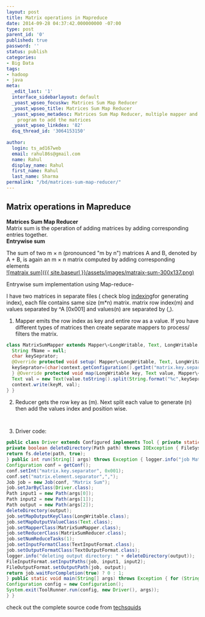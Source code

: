 ```yaml
---
layout: post
title: Matrix operations in Mapreduce
date: 2014-09-28 04:37:42.000000000 -07:00
type: post
parent_id: '0'
published: true
password: ''
status: publish
categories:
- Big Data
tags:
- hadoop
- java
meta:
  _edit_last: '1'
  interface_sidebarlayout: default
  _yoast_wpseo_focuskw: Matrices Sum Map Reducer
  _yoast_wpseo_title: Matrices Sum Map Reducer
  _yoast_wpseo_metadesc: Matrices Sum Map Reducer, multiple mapper and single reducer
    program to add the matrices
  _yoast_wpseo_linkdex: '82'
  dsq_thread_id: '3064153150'
  
author:
  login: ts_ad167web
  email: rahul86s@gmail.com
  name: Rahul
  display_name: Rahul
  first_name: Rahul
  last_name: Sharma
permalink: "/bd/matrices-sum-map-reducer/"
---
```


## Matrix operations in Mapreduce

 **Matrices Sum Map Reducer**  
Matrix sum is the operation of adding matrices by adding corresponding entries together.  
**Entrywise sum**  

The sum of two m × n (pronounced "m by n") matrices A and B, denoted by A + B, is again an m × n matrix computed by adding corresponding elements  
[![matraix sum]({{ site.baseurl }}/assets/images/matraix-sum-300x137.png)](http://www.techsquids.com/wp-content/uploads/2014/09/matraix-sum.png)

Entrywise sum implementation using Map-reduce-

I have two matrices in separate files ( check blog [indexing](http://www.techsquids.com/bd/indexing-using-map-reduce/ "indexing")for generating index), each file contains same size (m\*n) matrix. matrix row index(m) and values separated by ^A [0x001] and values(n) are separated by (,).

1. Mapper emits the row index as key and entire row as a value. If you have different types of matrices then create separate mappers to process/ filters the matrix.

```java
class MatrixSumMapper extends Mapper\<LongWritable, Text, LongWritable, Text\> { 
  String fName = null;
  char keySeprator;
  @Override protected void setup( Mapper\<LongWritable, Text, LongWritable, Text\>.Context context) throws IOException, InterruptedException { fName = ((FileSplit)context.getInputSplit()).getPath().getName();
  keySeprator=(char)context.getConfiguration().getInt("matrix.key.separator",0x001);
  } @Override protected void map(LongWritable key, Text value, Mapper\<LongWritable, Text, LongWritable, Text\>.Context context) throws IOException, InterruptedException { LongWritable keyM = new LongWritable(Long.parseLong(value.toString().split(String.format("%c",keySeprator))[0]));
  Text val = new Text(value.toString().split(String.format("%c",keySeprator))[1]);
  context.write(keyM, val);
} }
```
2. Reducer gets the row key as (m). Next split each value to generate (n) then add the values index and position wise.

```java
 
```
3. Driver code:
```java
public class Driver extends Configured implements Tool { private static Logger logger = Logger.getLogger(Driver.class);
private boolean deleteDirectory(Path path) throws IOException { FileSystem fs = FileSystem.get(getConf());
return fs.delete(path, true);
} public int run(String[] args) throws Exception { logger.info("job Matrix Sum Driver Begin");
Configuration conf = getConf();
conf.setInt("matrix.key.separator", 0x001);
conf.set("matrix.element.separator",",");
Job job = new Job(conf, "Matrix Sum");
job.setJarByClass(Driver.class);
Path input1 = new Path(args[0]);
Path input2 = new Path(args[1]);
Path output = new Path(args[2]);
deleteDirectory(output);
job.setMapOutputKeyClass(LongWritable.class);
job.setMapOutputValueClass(Text.class);
job.setMapperClass(MatrixSumMapper.class);
job.setReducerClass(MatrixSumReducer.class);
job.setNumReduceTasks(1);
job.setInputFormatClass(TextInputFormat.class);
job.setOutputFormatClass(TextOutputFormat.class);
logger.info("deleting output directory: " + deleteDirectory(output));
FileInputFormat.setInputPaths(job, input1, input2);
FileOutputFormat.setOutputPath(job, output);
return job.waitForCompletion(true) ? 0 : 1;
} public static void main(String[] args) throws Exception { for (String str : args) System.out.println(str);
Configuration config = new Configuration();
System.exit(ToolRunner.run(config, new Driver(), args));
} }
```

check out the complete source code from [techsquids](https://github.com/rahul86s/techsquids.git "techsquids")

